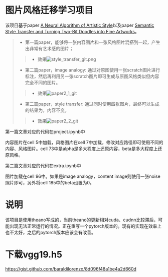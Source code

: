 # 图片风格迁移学习项目
该项目基于paper [A Neural Algorithm of Artistic Style](https://arxiv.org/abs/1508.06576)以及paper [Semantic Style Transfer and Turning Two-Bit Doodles into Fine Artworks](https://arxiv.org/abs/1603.01768)。<br>
>* 第一篇paper，能够将一张内容图片和一张风格图片混搭到一起，产生出非常有艺术感的图片；<br>
>>* 效果![style_transfer_git.png](https://github.com/yhcc/style_transfer/blob/master/images/style_transfer_git.png)
>* 第二篇paper，image analogy: 通过对原图使用一张scratch图片进行标注，然后再利用另一张scratch图片即可生成与原图风格类似但内容完全不同的图片。<br>
>>* 效果![paper2_1_git](https://github.com/yhcc/style_transfer/blob/master/images/paper2_1_git.png)
>* 第二篇paper，style transfer: 通过同时使用四张图片，最终可以生成的结果为，内容不变。<br>
>>* 效果![paper2_2_git](https://github.com/yhcc/style_transfer/blob/master/images/paper2_2_git.png)  

第一篇文章对应的代码在project.ipynb中  

内容图片在cell 5中加载，风格图片在cell 7中加载，修改对应路径即可使用不同的内容、风格图片。cell 73中是alpha是多大程度上还原内容，beta是多大程度上还原风格。

第二篇文章对应的代码在extra.ipynb中  

图片加载在cell 96中。如果是image analogy，content image则使用一张noise照片即可，另外将cell 185中的beta设置为0。

# 说明  

该项目是使用theano写成的，当前theano的更新相对cuda、cudnn比较滞后，可能出现无法正常运行的情况。正在重写一个pytorch版本的。现有的实现在效率上也不太好，之后的pytorch版本应该会有改善。


# 下载vgg19.h5
https://gist.github.com/baraldilorenzo/8d096f48a1be4a2d660d
